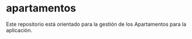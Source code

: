 # apartamentos
Este repositorio está orientado para la gestión de los Apartamentos para la aplicación.
